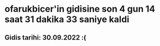 # ofarukbicer'in gidisine son 4 gun 14 saat 31 dakika 33 saniye kaldi

## Gidis tarihi: 30.09.2022 :(